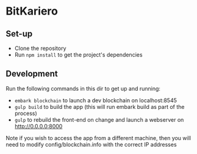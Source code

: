 # BitKariero

## Set-up

* Clone the repository
* Run `npm install` to get the project's dependencies

## Development
Run the following commands in this dir to get up and running:
* `embark blockchain` to launch a dev blockchain on localhost:8545
* `gulp build` to build the app (this will run embark build as part of the process)
* `gulp` to rebuild the front-end on change and launch a webserver on http://0.0.0.0:8000

Note if you wish to access the app from a different machine, then you will need to modify
config/blockchain.info with the correct IP addresses
